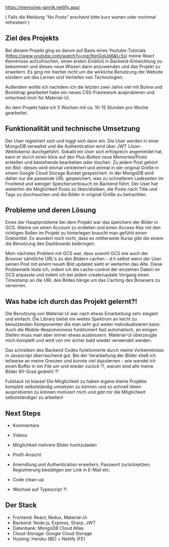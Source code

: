 https://memories-jannik.netlify.app/

( Falls die Meldung "No Posts" erscheint bitte kurz warten oder nochmal refreshen! )

## Ziel des Projekts

Bei diesem Projekt ging es darum auf Basis eines Youtube-Tutorials (https://www.youtube.com/watch?v=ngc9gnGgUdA&t=5s) meine React Kenntnisse aufzufrischen, einen ersten Einblick in Backend-Entwicklung zu bekommen und dieses neue Wissen dann anzuwenden und das Projekt zu erweitern. Es ging mir hierbei nicht um die wirkliche Benutzung der Website sondern um das Lernen und Vertiefen von Technologien.

Außerdem wollte ich nachdem ich die letzten zwei Jahre viel mit Bulma und Bootstrap gearbeitet habe ein neues CSS-Framework ausprobieren und entschied mich für Material-Ui.

An dem Projekt habe ich 5 Wochen mit ca. 10-15 Stunden pro Woche gearbeitet.

## Funktionalität und technische Umsetzung

Der User registriert sich und loggt sich dann ein. Die User werden in einer MongoDB verwaltet und die Authentication wird über JWT (Json-Webtokens) durchgeführt. Sobald ein User sich erfolgreich angemeldet hat, kann er durch einen klick auf den Plus-Button neue Memories/Posts erstellen und bestehende bearbeiten oder löschen. Zu jedem Post gehört ein Bild -dieses wird einmal verkleinert und einmal in der original Größe in einem Google Cloud Storage Bucket gespeichert. In der MongoDB wird daher nur die passende URL gespeichert, was zu schnelleren Ladezeiten im Frontend und weniger Speicherverbrauch im Backend führt.
Der User hat weiterhin die Möglichkeit Posts zu liken/disliken, die Posts nach Title und Tags zu durchsuchen und die Bilder in original Größe zu betrachten.

## Probleme und deren Lösung

Eines der Hauptprobleme bei dem Projekt war das speichern der Bilder in GCS. Alleine um einen Account zu erstellen und einen Access-Key mit den richtigen Rollen im Projekt zu hinterlegen braucht man gefühlt einen Doktortitel. Es wundert mich nicht, dass es mittlerweile Kurse gibt die einem die Benutzung des Dashboards beibringen.

Mein nächstes Problem mit GCS war, dass sowohl GCS wie auch der Browser sämtliche URL's zu den Bildern cachen - d.h selbst wenn der User seinen Post mit einem neueh Bild updated sieht er weiterhin das Alte. Diese Problematik löste ich, indem ich die cache-control der einzelnen Datein im GCS anpasste und indem ich bei jedem create/update Vorgang einen Timestamp an die URL des Bildes hänge um das Caching des Browsers zu verwirren.

## Was habe ich durch das Projekt gelernt?!

Die Benutzung von Material-Ui war nach etwas Einarbeitung sehr elegant und einfach. Die Library bietet ein weites Spektrum an leicht zu benutzenden Komponenten die man sehr gut weiter individualisieren kann. Auch die Mobile-Responsivness funktioniert fast automatisch, an einigen Stellen muss man aber immer etwas ausbessern. Material-Ui überzeugte mich komplett und wird von mir sicher bald wieder verwendet werden.

Das schreiben des Backend Codes funktionierte durch meine Vorkenntnisse in Javascript überraschend gut. Bei der Verarbeitung der Bilder stieß ich teilweise an meine Grenzen und konnte viel dazulernen - wie wandel ich einen Buffer in ein File um und wieder zurück ?!, warum sind alle meine Bilder 90-Grad gedreht ?!

Fullstack ist klasse! Die Möglichkeit zu haben eigene kleine Projekte komplett selbstständig umsetzen zu können und so schnell Ideen ausprobieren zu können motiviert mich und gibt mir die Möglichkeit selbstständiger zu arbeiten!

## Next Steps

* Kommentare
* Videos
* Möglichkeit mehrere Bilder hochzuladen
* Profil-Ansicht
* Anemdlung und Authentication erweitern, Passwort zurücksetzen, Registrierung bestätigen per Link in E-Mail etc.

* Code clean-up
* Wechsel auf Typescript ?!

## Der Stack

- Frontend: React, Redux, Material-Ui
- Backend: Node.js, Express, Sharp, JWT
- Datenbank: MongoDB Cloud Atlas
- Cloud-Storage: Google Cloud Storage
- Hosting: Heroku (BE) + Netlify (FE)

